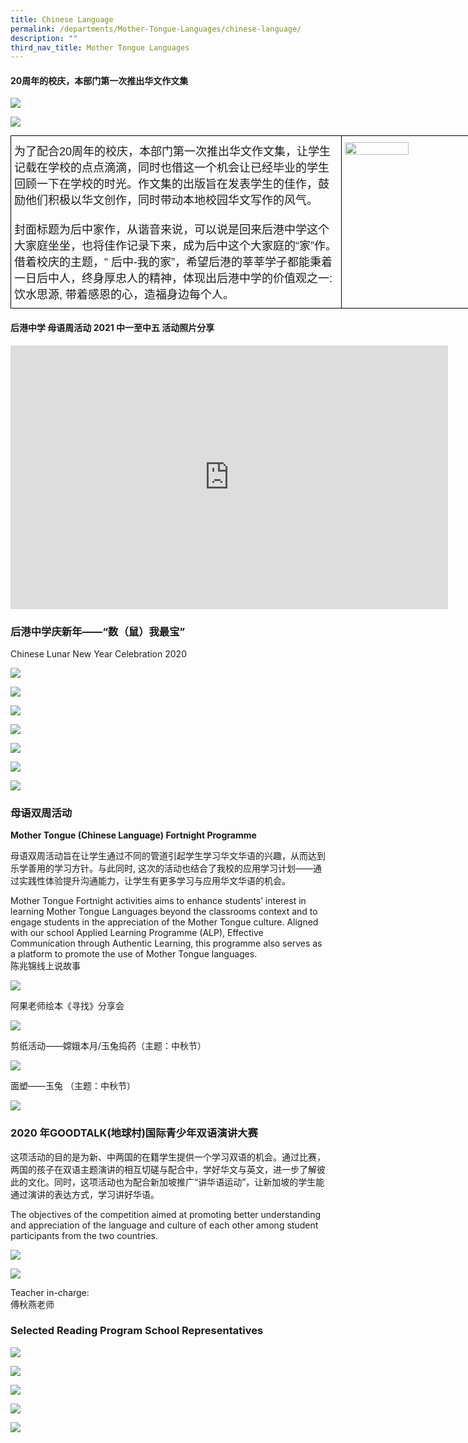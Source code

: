 ```yaml
---
title: Chinese Language
permalink: /departments/Mother-Tongue-Languages/chinese-language/
description: ""
third_nav_title: Mother Tongue Languages
---
```

#### 20周年的校庆，本部门第一次推出华文作文集

![](/images/chi1.jpeg)

![](/images/chi2.jpeg)


<style type="text/css">
.tg  {border-collapse:collapse;border-spacing:0;margin:0px auto;}
.tg td{border-color:black;border-style:solid;border-width:1px;font-family:Arial, sans-serif;font-size:14px;
  overflow:hidden;padding:10px 5px;word-break:normal;}
.tg th{border-color:black;border-style:solid;border-width:1px;font-family:Arial, sans-serif;font-size:14px;
  font-weight:normal;overflow:hidden;padding:10px 5px;word-break:normal;}
.tg .tg-nx8p{font-size:18px;text-align:left;vertical-align:top}
.tg .tg-0lax{text-align:left;vertical-align:top}
</style>
<table style="undefined;table-layout: fixed; width: 782px" class="tg">
<colgroup>
<col style="width: 530px">
<col style="width: 252px">
</colgroup>
<tbody>
  <tr>
    <td class="tg-nx8p">为了配合20周年的校庆，本部门第一次推出华文作文集，让学生记载在学校的点点滴滴，同时也借这一个机会让已经毕业的学生回顾一下在学校的时光。作文集的出版旨在发表学生的佳作，鼓励他们积极以华文创作，同时带动本地校园华文写作的风气。<br><br>封面标题为后中家作，从谐音来说，可以说是回来后港中学这个大家庭坐坐，也将佳作记录下来，成为后中这个大家庭的“家”作。借着校庆的主题，“ 后中-我的家”，希望后港的莘莘学子都能秉着一日后中人，终身厚忠人的精神，体现出后港中学的价值观之一: 饮水思源, 带着感恩的心，造福身边每个人。</td>
    <td class="tg-0lax"><img style="width:65%" src="/images/chi3.jpeg">
</td>
  </tr>
</tbody>
</table>


#### 后港中学 母语周活动 2021 中一至中五 活动照片分享

<center><iframe allowfullscreen="true" height="422" width="700" frameborder="0" src="https://docs.google.com/presentation/d/e/2PACX-1vQdgr9wc5VRnSFZgQLeBKGU-Q3tVpIJEMQygsf-M21Tz1Gzg42SvhIodgq0eO0oD0qy7RDSPat2iaPY/embed?start=false&amp;loop=false&amp;delayms=3000"></iframe></center>


### 后港中学庆新年——“数（鼠）我最宝”

Chinese Lunar New Year Celebration 2020

![](/images/Slide1.gif)

![](/images/Slide2.gif)

![](/images/Slide3.gif)

![](/images/Slide4.gif)

![](/images/Slide5.gif)

![](/images/Slide6.gif)

![](/images/Slide7.gif)

### 母语双周活动

**Mother Tongue (Chinese Language) Fortnight Programme**   

母语双周活动旨在让学生通过不同的管道引起学生学习华文华语的兴趣，从而达到乐学善用的学习方针。与此同时, 这次的活动也结合了我校的应用学习计划——通过实践性体验提升沟通能力，让学生有更多学习与应用华文华语的机会。  

  

Mother Tongue Fortnight activities aims to enhance students’ interest in learning Mother Tongue Languages beyond the classrooms context and to engage students in the appreciation of the Mother Tongue culture. Aligned with our school Applied Learning Programme (ALP), Effective Communication through Authentic Learning, this programme also serves as a platform to promote the use of Mother Tongue languages.
    
陈兆锦线上说故事

![](/images/fn1.gif)

阿果老师绘本《寻找》分享会

![](/images/fn2.gif)

剪纸活动——嫦娥本月/玉兔捣药（主题：中秋节）

![](/images/fn3.gif)

面塑——玉兔 （主题：中秋节）

![](/images/fn4.gif)

### 2020 年GOODTALK(地球村)国际青少年双语演讲大赛

这项活动的目的是为新、中两国的在籍学生提供一个学习双语的机会。通过比赛，两国的孩子在双语主题演讲的相互切磋与配合中，学好华文与英文，进一步了解彼此的文化。同时，这项活动也为配合新加坡推广“讲华语运动”，让新加坡的学生能通过演讲的表达方式，学习讲好华语。

  

The objectives of the competition aimed at promoting better understanding and appreciation of the language and culture of each other among student participants from the two countries.

![](/images/gt1.jpeg)

![](/images/gt2.png)

Teacher in-charge:    
傅秋燕老师


### Selected Reading Program School Representatives

![](/images/r1.png)

![](/images/r2.png)

![](/images/r3.png)

![](/images/r4.png)

![](/images/r5.png)
